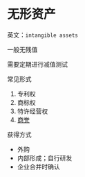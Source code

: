 # 无形资产

英文：`intangible assets`

一般无残值

需要定期进行减值测试

常见形式
1. 专利权
2. 商标权
3. 特许经营权
4. [商誉](mweblib://16174258212823)

获得方式
* 外购
* 内部形成；自行研发
* 企业合并时确认